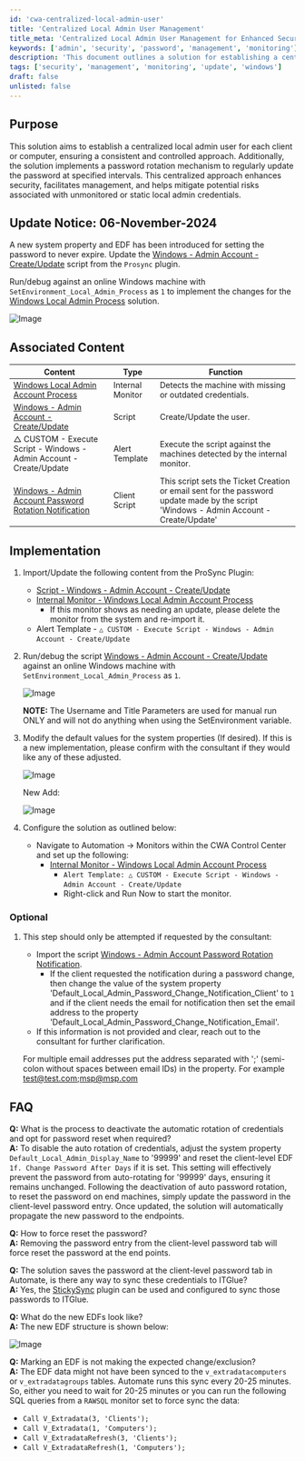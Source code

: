 ```yaml
---
id: 'cwa-centralized-local-admin-user'
title: 'Centralized Local Admin User Management'
title_meta: 'Centralized Local Admin User Management for Enhanced Security'
keywords: ['admin', 'security', 'password', 'management', 'monitoring']
description: 'This document outlines a solution for establishing a centralized local admin user for each client or computer, implementing a password rotation mechanism to enhance security, facilitate management, and mitigate risks associated with static local admin credentials. It includes implementation steps, update notices, and FAQs.'
tags: ['security', 'management', 'monitoring', 'update', 'windows']
draft: false
unlisted: false
---
```

## Purpose

This solution aims to establish a centralized local admin user for each client or computer, ensuring a consistent and controlled approach. Additionally, the solution implements a password rotation mechanism to regularly update the password at specified intervals. This centralized approach enhances security, facilitates management, and helps mitigate potential risks associated with unmonitored or static local admin credentials.

## Update Notice: 06-November-2024

A new system property and EDF has been introduced for setting the password to never expire. Update the [Windows - Admin Account - Create/Update](https://proval.itglue.com/DOC-5078775-8223774) script from the `Prosync` plugin.

Run/debug against an online Windows machine with `SetEnvironment_Local_Admin_Process` as `1` to implement the changes for the [Windows Local Admin Process](https://proval.itglue.com/DOC-5078775-13026633) solution.

![Image](..\..\static\img\Windows-Local-Admin-Process\image_1.png)

## Associated Content

| Content                                                                 | Type            | Function                                                        |
|-------------------------------------------------------------------------|-----------------|-----------------------------------------------------------------|
| [Windows Local Admin Account Process](https://proval.itglue.com/DOC-5078775-13026629) | Internal Monitor | Detects the machine with missing or outdated credentials.       |
| [Windows - Admin Account - Create/Update](https://proval.itglue.com/DOC-5078775-8223774) | Script          | Create/Update the user.                                        |
| △ CUSTOM - Execute Script - Windows - Admin Account - Create/Update    | Alert Template   | Execute the script against the machines detected by the internal monitor. |
| [Windows - Admin Account Password Rotation Notification](https://proval.itglue.com/DOC-5078775-14357326) | Client Script    | This script sets the Ticket Creation or email sent for the password update made by the script 'Windows - Admin Account - Create/Update' |

## Implementation

1. Import/Update the following content from the ProSync Plugin:
   - [Script - Windows - Admin Account - Create/Update](https://proval.itglue.com/DOC-5078775-8223774)
   - [Internal Monitor - Windows Local Admin Account Process](https://proval.itglue.com/DOC-5078775-13026629)
     - If this monitor shows as needing an update, please delete the monitor from the system and re-import it.
   - Alert Template - `△ CUSTOM - Execute Script - Windows - Admin Account - Create/Update`

2. Run/debug the script [Windows - Admin Account - Create/Update](https://proval.itglue.com/DOC-5078775-8223774) against an online Windows machine with `SetEnvironment_Local_Admin_Process` as `1`.

   ![Image](..\..\static\img\Windows-Local-Admin-Process\image_1.png)

   **NOTE:** The Username and Title Parameters are used for manual run ONLY and will not do anything when using the SetEnvironment variable.

3. Modify the default values for the system properties (If desired). If this is a new implementation, please confirm with the consultant if they would like any of these adjusted.

   ![Image](..\..\static\img\Windows-Local-Admin-Process\image_2.png)

   New Add:

   ![Image](..\..\static\img\Windows-Local-Admin-Process\image_3.png)

4. Configure the solution as outlined below:
   - Navigate to Automation → Monitors within the CWA Control Center and set up the following:
     - [Internal Monitor - Windows Local Admin Account Process](https://proval.itglue.com/DOC-5078775-13026629)
       - `Alert Template: △ CUSTOM - Execute Script - Windows - Admin Account - Create/Update`
       - Right-click and Run Now to start the monitor.

### Optional

1. This step should only be attempted if requested by the consultant:
   - Import the script [Windows - Admin Account Password Rotation Notification](https://proval.itglue.com/DOC-5078775-14357326).
     - If the client requested the notification during a password change, then change the value of the system property 'Default_Local_Admin_Password_Change_Notification_Client' to `1` and if the client needs the email for notification then set the email address to the property 'Default_Local_Admin_Password_Change_Notification_Email'.
   - If this information is not provided and clear, reach out to the consultant for further clarification.

   For multiple email addresses put the address separated with ';' (semi-colon without spaces between email IDs) in the property. For example [test@test.com](mailto:test@test.com);[msp@msp.com](mailto:msp@msp.com)

## FAQ

**Q:** What is the process to deactivate the automatic rotation of credentials and opt for password reset when required?  
**A:** To disable the auto rotation of credentials, adjust the system property `Default_Local_Admin_Display_Name` to '99999' and reset the client-level EDF `1f. Change Password After Days` if it is set. This setting will effectively prevent the password from auto-rotating for '99999' days, ensuring it remains unchanged. Following the deactivation of auto password rotation, to reset the password on end machines, simply update the password in the client-level password entry. Once updated, the solution will automatically propagate the new password to the endpoints.

**Q:** How to force reset the password?  
**A:** Removing the password entry from the client-level password tab will force reset the password at the end points.

**Q:** The solution saves the password at the client-level password tab in Automate, is there any way to sync these credentials to ITGlue?  
**A:** Yes, the [StickySync](https://proval.itglue.com/5078775/docs/8842775) plugin can be used and configured to sync those passwords to ITGlue.

**Q:** What do the new EDFs look like?  
**A:** The new EDF structure is shown below:

![Image](..\..\static\img\Windows-Local-Admin-Process\image_4.png)

**Q:** Marking an EDF is not making the expected change/exclusion?  
**A:** The EDF data might not have been synced to the `v_extradatacomputers` or `v_extradatagroups` tables. Automate runs this sync every 20-25 minutes. So, either you need to wait for 20-25 minutes or you can run the following SQL queries from a `RAWSQL` monitor set to force sync the data:
- `Call V_Extradata(3, 'Clients');`
- `Call V_Extradata(1, 'Computers');`
- `Call V_ExtradataRefresh(3, 'Clients');`
- `Call V_ExtradataRefresh(1, 'Computers');`


